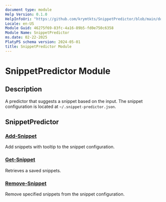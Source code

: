 ```yaml
---
document type: module
Help Version: 0.1.0
HelpInfoUri: "https://github.com/krymtkts/SnippetPredictor/blob/main/docs/SnippetPredictor/SnippetPredictor.md"
Locale: en-US
Module Guid: 46275f69-83fc-4a16-89b5-fd0e750c6358
Module Name: SnippetPredictor
ms.date: 02-22-2025
PlatyPS schema version: 2024-05-01
title: SnippetPredictor Module
---
```


# SnippetPredictor Module

## Description

A predictor that suggests a snippet based on the input.
The snippet configuration is located at `~/.snippet-predictor.json`.

## SnippetPredictor

### [Add-Snippet](Add-Snippet.md)

Add snippets with tooltip to the snippet configuration.

### [Get-Snippet](Get-Snippet.md)

Retrieves a saved snippets.

### [Remove-Snippet](Remove-Snippet.md)

Remove specified snippets from the snippet configuration.
